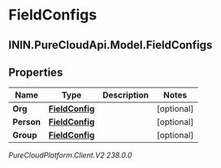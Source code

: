 # FieldConfigs

## ININ.PureCloudApi.Model.FieldConfigs

## Properties

|Name | Type | Description | Notes|
|------------ | ------------- | ------------- | -------------|
| **Org** | [**FieldConfig**](FieldConfig) |  | [optional] |
| **Person** | [**FieldConfig**](FieldConfig) |  | [optional] |
| **Group** | [**FieldConfig**](FieldConfig) |  | [optional] |



_PureCloudPlatform.Client.V2 238.0.0_

